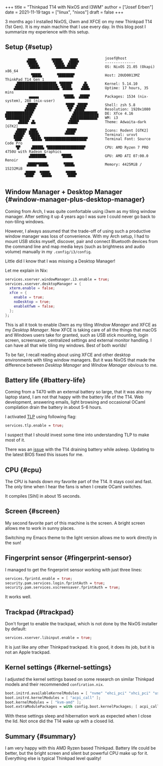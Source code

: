 +++
title = "Thinkpad T14 with NixOS and I3WM"
author = ["Josef Erben"]
date = 2021-11-19
tags = ["linux", "nixos"]
draft = false
+++

3 months ago I installed NixOS, i3wm and XFCE on my new Thinkpad T14 (1st Gen). It is my main machine that I use every day. In this blog post I summarize my experience with this setup.

<!--more-->


## Setup {#setup}

```nil
          ▗▄▄▄       ▗▄▄▄▄    ▄▄▄▖            josef@host
          ▜███▙       ▜███▙  ▟███▛            --------------
           ▜███▙       ▜███▙▟███▛             OS: NixOS 21.05 (Okapi) x86_64
            ▜███▙       ▜██████▛              Host: 20UD0013MZ ThinkPad T14 Gen 1
     ▟█████████████████▙ ▜████▛     ▟▙        Kernel: 5.14.10
    ▟███████████████████▙ ▜███▙    ▟██▙       Uptime: 17 hours, 35 mins
           ▄▄▄▄▖           ▜███▙  ▟███▛       Packages: 1534 (nix-system), 288 (nix-user)
          ▟███▛             ▜██▛ ▟███▛        Shell: zsh 5.8
         ▟███▛               ▜▛ ▟███▛         Resolution: 1920x1080
▟███████████▛                  ▟██████████▙   DE: Xfce 4.16
▜██████████▛                  ▟███████████▛   WM: i3
      ▟███▛ ▟▙               ▟███▛            Theme: Adwaita-dark [GTK2]
     ▟███▛ ▟██▙             ▟███▛             Icons: Rodent [GTK2]
    ▟███▛  ▜███▙           ▝▀▀▀▀              Terminal: urxvt
    ▜██▛    ▜███▙ ▜██████████████████▛        Terminal Font: Source Code Pro
     ▜▛     ▟████▙ ▜████████████████▛         CPU: AMD Ryzen 7 PRO 4750U with Radeon Graphics
           ▟██████▙       ▜███▙               GPU: AMD ATI 07:00.0 Renoir
          ▟███▛▜███▙       ▜███▙              Memory: 4425MiB / 15232MiB
         ▟███▛  ▜███▙       ▜███▙
         ▝▀▀▀    ▀▀▀▀▘       ▀▀▀▘
```


## Window Manager + Desktop Manager {#window-manager-plus-desktop-manager}

Coming from Arch, I was quite comfortable using i3wm as my tiling window manager. After setting it up 4 years ago I was sure I could never go back to non-tiling windows.

However, I always assumed that the trade-off of using such a productive window manager was loss of convenience. With my Arch setup, I had to mount USB sticks myself, discover, pair and connect Bluetooth devices from the command line and map media keys (such as brightness and audio volume) manually in my `.config/i3/config`.

Little did I know that I was missing a Desktop Manager!

Let me explain in Nix:

```nix
services.xserver.windowManager.i3.enable = true;
services.xserver.desktopManager = {
  xterm.enable = false;
  xfce = {
    enable = true;
    noDesktop = true;
    enableXfwm = false;
  };
};
```

This is all it took to enable i3wm as my tiling _Window Manager_ and XFCE as my _Desktop Manager_. Now XFCE is taking care of all the things that macOS and Windows users take for granted, such as USB stick mounting, login screen, screensaver, centralized settings and external monitor handling. I can have all that wile tiling my windows. Best of both worlds!

To be fair, I recall reading about using XFCE and other desktop environments with tiling window managers. But it was NixOS that made the difference between _Desktop Manager_ and _Window Manager_ obvious to me.


## Battery life {#battery-life}

Coming from a T470 with an external battery so large, that it was also my laptop stand, I am not that happy with the battery life of the T14.
Web development, answering emails, light browsing and occasional OCaml compilation drain the battery in about 5-6 hours.

I activated [TLP](https://wiki.archlinux.org/title/TLP) using following flag:

```nix
services.tlp.enable = true;
```

I suspect that I should invest some time into understanding TLP to make most of it.

There was an [issue](https://forums.lenovo.com/t5/Other-Linux-Discussions/T14-AMD-battery-drain-in-standby-Linux/m-p/5037674?page=1) with the T14 draining battery while asleep. Updating to the latest BIOS fixed this issues for me.


## CPU {#cpu}

The CPU is hands down my favorite part of the T14. It stays cool and fast. The only time when I hear the fans is when I create OCaml switches.

It compiles [Sihl] in about 15 seconds.


## Screen {#screen}

My second favorite part of this machine is the screen. A bright screen allows me to work in sunny places.

Switching my Emacs theme to the light version allows me to work directly in the sun!


## Fingerprint sensor {#fingerprint-sensor}

I managed to get the fingerprint sensor working with just three lines:

```nix
services.fprintd.enable = true;
security.pam.services.login.fprintAuth = true;
security.pam.services.xscreensaver.fprintAuth = true;
```

It works well.


## Trackpad {#trackpad}

Don't forget to enable the trackpad, which is not done by the NixOS installer by default:

```nix
services.xserver.libinput.enable = true;
```

It is just like any other Thinkpad trackpad. It is good, it does its job, but it is not an Apple trackpad.


## Kernel settings {#kernel-settings}

I adjusted the kernel settings based on some research on similar Thinkpad models and their recommended `confiration.nix`.

```nix
boot.initrd.availableKernelModules = [ "nvme" "ehci_pci" "xhci_pci" "usb_storage" "sd_mod" "rtsx_pci_sdmmc" "thinkpad_acpi" ];
boot.initrd.kernelModules = [ "acpi_call" ];
boot.kernelModules = [ "kvm-amd" ];
boot.extraModulePackages = with config.boot.kernelPackages; [ acpi_call ];
```

With these settings sleep and hibernation work as expected when I close the lid. Not once did the T14 wake up with a closed lid.


## Summary {#summary}

I am very happy with this AMD Ryzen based Thinkpad. Battery life could be better, but the bright screen and silent but powerful CPU make up for it. Everything else is typical Thinkpad level quality!
